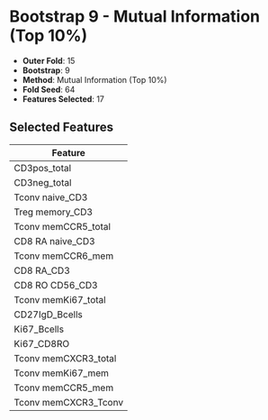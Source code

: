 # Bootstrap 9 - Mutual Information (Top 10%)

- **Outer Fold**: 15
- **Bootstrap**: 9
- **Method**: Mutual Information (Top 10%)
- **Fold Seed**: 64
- **Features Selected**: 17

## Selected Features

| Feature |
|---------|
| CD3pos_total |
| CD3neg_total |
| Tconv naive_CD3 |
| Treg memory_CD3 |
| Tconv memCCR5_total |
| CD8 RA naive_CD3 |
| Tconv memCCR6_mem |
| CD8 RA_CD3 |
| CD8 RO CD56_CD3 |
| Tconv memKi67_total |
| CD27IgD_Bcells |
| Ki67_Bcells |
| Ki67_CD8RO |
| Tconv memCXCR3_total |
| Tconv memKi67_mem |
| Tconv memCCR5_mem |
| Tconv memCXCR3_Tconv |

